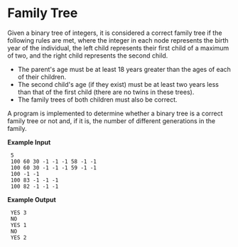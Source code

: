 # Family Tree

Given a binary tree of integers, it is considered a correct family tree if the following rules are met, where the integer in each node represents the birth year of the individual, the left child represents their first child of a maximum of two, and the right child represents the second child.

- The parent's age must be at least 18 years greater than the ages of each of their children.
- The second child's age (if they exist) must be at least two years less than that of the first child (there are no twins in these trees).
- The family trees of both children must also be correct.

A program is implemented to determine whether a binary tree is a correct family tree or not and, if it is, the number of different generations in the family.

**Example Input**

     5
     100 60 30 -1 -1 -1 58 -1 -1
     100 60 30 -1 -1 -1 59 -1 -1
     100 -1 -1
     100 83 -1 -1 -1
     100 82 -1 -1 -1

**Example Output**

     YES 3
     NO
     YES 1
     NO
     YES 2

